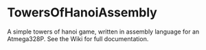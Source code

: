 # TowersOfHanoiAssembly
A simple towers of hanoi game, written in assembly language for an Atmega328P.
See the Wiki for full documentation.
